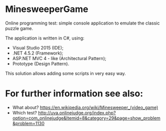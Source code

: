 # MinesweeperGame
Online programming test: simple console application to emulate the classic puzzle game. 

The application is written in C#, using:
- Visual Studio 2015 (IDE);
- .NET 4.5.2 (Framework);
- ASP.NET MVC 4 - like (Architectural Pattern);
- Prototype (Design Pattern).

This solution allows adding some scripts in very easy way.

# For further information see also:
- What about? https://en.wikipedia.org/wiki/Minesweeper_(video_game)
- Which test? http://uva.onlinejudge.org/index.php?option=com_onlinejudge&Itemid=8&category=29&page=show_problem&problem=1130
